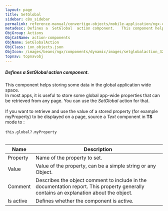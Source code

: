 ```yaml
---
layout: page
title: SetGlobal
sidebar: c8o_sidebar
permalink: reference-manual/convertigo-objects/mobile-application/ngx-components/action-components/setglobal/
metadesc: Defines a  SetGlobal  action component.   This component helps storing some data in the global application wide space. In most apps, it is useful to s
ObjGroup: Actions
ObjCatName: action-components
ObjName: SetGlobalAction
ObjClass: ion_objects.json
ObjIcon: /images/beans/ngx/components/dynamic/images/setglobalaction_32x32.png
topnav: topnavobj
---
```

##### Defines a <i>SetGlobal</i> action component. <br/>

 This component helps storing some data in the global application wide space.<br/>
In most apps, it is useful to store some global app-wide properties that can be retrieved from any page. You can use the <i>SetGlobal</i> action for that.<br/>
<br/>
If you want to retrieve and use the value of a stored property (for example myProperty) to be displayed on a page, source a <i>Text</i> component in <b>TS</b> mode to :<br/>
<br/>
<code>this.global?.myProperty</code><br/>
<br/>


Name | Description 
--- | ---
Property | Name of the property to set.
Value | Value of the property, can be a simple string or any Object.
Comment | Describes the object comment to include in the documentation report.  This property generally contains an explanation about the object. 
Is active | Defines whether the component is active. 

